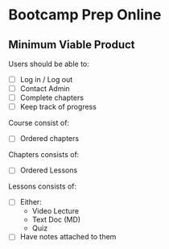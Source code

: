 # Bootcamp Prep Online

## Minimum Viable Product

Users should be able to:

- [ ] Log in / Log out
- [ ] Contact Admin
- [ ] Complete chapters
- [ ] Keep track of progress

Course consist of:

- [ ] Ordered chapters

Chapters consists of:

- [ ] Ordered Lessons

Lessons consists of:

- [ ] Either:
  * Video Lecture
  * Text Doc (MD)
  * Quiz
- [ ] Have notes attached to them
